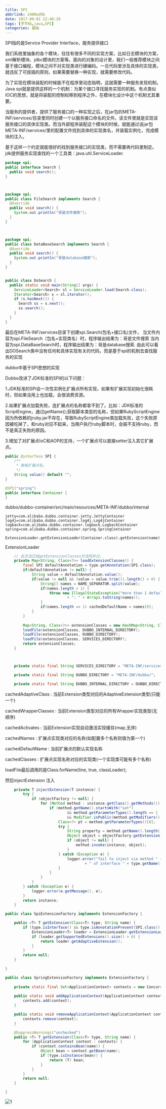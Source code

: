 ```yaml
---
title: SPI
abbrlink: 2400ed9b
date: 2017-09-01 22:40:29
tags: [字节码,java,SPI]
categories: 基础
---
```


SPI指的是Service Provider Interface，服务提供接口

我们系统里抽象的各个模块，往往有很多不同的实现方案，比如日志模块的方案，xml解析模块、jdbc模块的方案等。面向的对象的设计里，我们一般推荐模块之间基于接口编程，模块之间不对实现类进行硬编码。一旦代码里涉及具体的实现类，就违反了可拔插的原则，如果需要替换一种实现，就需要修改代码。

为了实现在模块装配的时候能不在程序里动态指明，这就需要一种服务发现机制。Java spi就是提供这样的一个机制：为某个接口寻找服务实现的机制。有点类似IOC的思想，就是将装配的控制权移到程序之外，在模块化设计中这个机制尤其重要。


当服务的提供者，提供了服务接口的一种实现之后，在jar包的META-INF/services/目录里同时创建一个以服务接口命名的文件。该文件里就是实现该服务接口的具体实现类。而当外部程序装配这个模块的时候，就能通过该jar包META-INF/services/里的配置文件找到具体的实现类名，并装载实例化，完成模块的注入。 

基于这样一个约定就能很好的找到服务接口的实现类，而不需要再代码里制定。jdk提供服务实现查找的一个工具类：java.util.ServiceLoader. 



```java
package spi;  
public interface Search {  
  public void search();  
}  



package spi;  
public class FileSearch implements Search {  
  @Override  
  public void search() {  
    System.out.println("哥是文件搜索");  
  }  
}  



package spi;  
public class DataBaseSearch implements Search {  
  @Override  
  public void search() {  
    System.out.println("哥是database搜索");  
  }  
}  


public class DoSearch {  
  public static void main(String[] args) {  
    ServiceLoader<Search> sl = ServiceLoader.load(Search.class);  
    Iterator<Search> s = sl.iterator();  
    if (s.hasNext()) {  
      Search ss = s.next();  
      ss.search();  
    }  
  }  
}  
```




最后在META-INF/services目录下创建spi.Search(包名+接口名)文件，
当文件内容为spi.FileSearch（包名+实现类名）时，程序输出结果为：哥是文件搜索
当内容为spi.DataBaseSearch时，程序输出结果为：哥是database搜索.
由此可以看出DOSearch类中没有任何和具体实现有关的代码，而是基于spi的机制去查找服务的实现



dubbo中基于SPI思想的实现

Dubbo改进了JDK标准的SPI的以下问题：

1.JDK标准的SPI会一次性实例化扩展点所有实现，如果有扩展实现初始化很耗时，但如果没用上也加载，会很浪费资源。

2.如果扩展点加载失败，连扩展点的名称都拿不到了。比如：JDK标准的ScriptEngine，通过getName();获取脚本类型的名称，但如果RubyScriptEngine因为所依赖的jruby.jar不存在，导致RubyScriptEngine类加载失败，这个失败原因被吃掉了，和ruby对应不起来，当用户执行ruby脚本时，会报不支持ruby，而不是真正失败的原因。

3.增加了对扩展点IoC和AOP的支持，一个扩展点可以直接setter注入其它扩展点。


```java
public @interface SPI {  
    /**  
     * 缺省扩展点名。  
     */   
    String value() default "";  
}  
```


```java
@SPI("spring")   
public interface Container {  
}  
```

dubbo/dubbo-container/src/main/resources/META-INF/dubbo/internal

```properties
jetty=com.alibaba.dubbo.container.jetty.JettyContainer
log4j=com.alibaba.dubbo.container.log4j.Log4jContainer
logback=com.alibaba.dubbo.container.logback.LogbackContainer
spring=com.alibaba.dubbo.container.spring.SpringContainer
```

`ExtensionLoader.getExtensionLoader(Container.class).getExtension(name)`

ExtensionLoader
```java
    // 此方法已经getExtensionClasses方法同步过。
    private Map<String, Class<?>> loadExtensionClasses() {
        final SPI defaultAnnotation = type.getAnnotation(SPI.class);
        if(defaultAnnotation != null) {
            String value = defaultAnnotation.value();
            if(value != null && (value = value.trim()).length() > 0) {
                String[] names = NAME_SEPARATOR.split(value);
                if(names.length > 1) {
                    throw new IllegalStateException("more than 1 default extension name on extension " + type.getName()
                            + ": " + Arrays.toString(names));
                }
                if(names.length == 1) cachedDefaultName = names[0];
            }
        }
        
        Map<String, Class<?>> extensionClasses = new HashMap<String, Class<?>>();
        loadFile(extensionClasses, DUBBO_INTERNAL_DIRECTORY);
        loadFile(extensionClasses, DUBBO_DIRECTORY);
        loadFile(extensionClasses, SERVICES_DIRECTORY);
        return extensionClasses;
    }



    private static final String SERVICES_DIRECTORY = "META-INF/services/";

    private static final String DUBBO_DIRECTORY = "META-INF/dubbo/";

    private static final String DUBBO_INTERNAL_DIRECTORY = DUBBO_DIRECTORY + "internal/";
```


cachedAdaptiveClass : 当前Extension类型对应的AdaptiveExtension类型(只能一个)

cachedWrapperClasses : 当前Extension类型对应的所有Wrapper实现类型(无顺序)

cachedActivates : 当前Extension实现自动激活实现缓存(map,无序)

cachedNames : 扩展点实现类对应的名称(如配置多个名称则值为第一个)

cachedDefaultName : 当前扩展点的默认实现名称

cachedClasses : 扩展点实现名称对应的实现类(一个实现类可能有多个名称)

loadFile最后调用的是Class.forName(line, true, classLoader);

然后injectExtension 注入

```java
    private T injectExtension(T instance) {
        try {
            if (objectFactory != null) {
                for (Method method : instance.getClass().getMethods()) {
                    if (method.getName().startsWith("set")
                            && method.getParameterTypes().length == 1
                            && Modifier.isPublic(method.getModifiers())) {
                        Class<?> pt = method.getParameterTypes()[0];
                        try {
                            String property = method.getName().length() > 3 ? method.getName().substring(3, 4).toLowerCase() + method.getName().substring(4) : "";
                            Object object = objectFactory.getExtension(pt, property);
                            if (object != null) {
                                method.invoke(instance, object);
                            }
                        } catch (Exception e) {
                            logger.error("fail to inject via method " + method.getName()
                                    + " of interface " + type.getName() + ": " + e.getMessage(), e);
                        }
                    }
                }
            }
        } catch (Exception e) {
            logger.error(e.getMessage(), e);
        }
        return instance;
    }
```


```java
public class SpiExtensionFactory implements ExtensionFactory {

    public <T> T getExtension(Class<T> type, String name) {
        if (type.isInterface() && type.isAnnotationPresent(SPI.class)) {
            ExtensionLoader<T> loader = ExtensionLoader.getExtensionLoader(type);
            if (loader.getSupportedExtensions().size() > 0) {
                return loader.getAdaptiveExtension();
            }
        }
        return null;
    }

}
```


```java
public class SpringExtensionFactory implements ExtensionFactory {
    
    private static final Set<ApplicationContext> contexts = new ConcurrentHashSet<ApplicationContext>();
    
    public static void addApplicationContext(ApplicationContext context) {
        contexts.add(context);
    }

    public static void removeApplicationContext(ApplicationContext context) {
        contexts.remove(context);
    }

    @SuppressWarnings("unchecked")
    public <T> T getExtension(Class<T> type, String name) {
        for (ApplicationContext context : contexts) {
            if (context.containsBean(name)) {
                Object bean = context.getBean(name);
                if (type.isInstance(bean)) {
                    return (T) bean;
                }
            }
        }
        return null;
    }

}

```

![1](https://user-images.githubusercontent.com/7789698/29960840-e18362a4-8f2f-11e7-9891-4dc0d0fd7ad6.png)